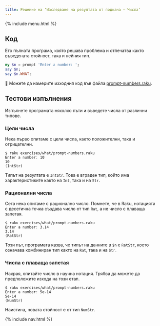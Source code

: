```yaml
---
title: Решение на ‘Изследване на резултата от подкана — Числа’
---
```


{% include menu.html %}

## Код

Ето пълната програма, която решава проблема и отпечатва както въведената стойност, така и нейния тип.

```raku
my $n = prompt 'Enter a number: ';
say $n;
say $n.WHAT;
```

🦋 Можете да намерите изходния код във файла [prompt-numbers.raku](https://github.com/ash/raku-course/blob/master/exercises/typed-variables/prompt-numbers.raku).

## Тестови изпълнения

Изпълнете програмата няколко пъти и въведете числа от различни типове.

### Цели числа

Нека първо опитаме с цели числа, както положителни, така и отрицателни.

```console
$ raku exercises/what/prompt-numbers.raku
Enter a number: 10
10
(IntStr)
```

Типът на резултата е `IntStr`. Това е вграден тип, който има характеристиките както на `Int`, така и на `Str`.

### Рационални числа

Сега нека опитаме с рационално число. Помнете, че в Raku, нотацията с десетична точка създава число от тип `Rat`, а не число с плаваща запетая.

```console
$ raku exercises/what/prompt-numbers.raku
Enter a number: 3.14
3.14
(RatStr)
```

Този път, програмата казва, че типът на данните в `$n` е `RatStr`, което означава комбиниран тип както на `Rat`, така и на `Str`.

### Числа с плаваща запетая

Накрая, опитайте число в научна нотация. Трябва да можете да предположите изхода на този етап.

```console
$ raku exercises/what/prompt-numbers.raku
Enter a number: 5e-14
5e-14
(NumStr)
```

Наистина, новата стойност е от тип `NumStr`.

{% include nav.html %}